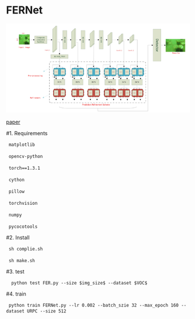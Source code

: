 # FERNet

![image](https://github.com/RobotBj/FERNet/blob/main/datasets/ref2.png)

[paper](https://www.ecva.net/papers/eccv_2020/papers_ECCV/papers/123650273.pdf)

#1. Requirements

     matplotlib
   
     opencv-python
   
     torch==1.3.1
   
     cython
   
     pillow
   
     torchvision
   
     numpy
   
     pycocotools
   
#2. Install

     sh complie.sh
   
     sh make.sh
 
 #3. test
 
      python test FER.py --size $img_size$ --dataset $VOC$ 
      
 #4. train
 
     python train FERNet.py --lr 0.002 --batch_szie 32 --max_epoch 160 --dataset URPC --size 512

